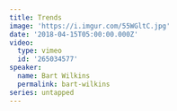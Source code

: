 ```yaml
---
title: Trends
image: 'https://i.imgur.com/55WGltC.jpg'
date: '2018-04-15T05:00:00.000Z'
video:
  type: vimeo
  id: '265034577'
speaker:
  name: Bart Wilkins
  permalink: bart-wilkins
series: untapped
---
```


